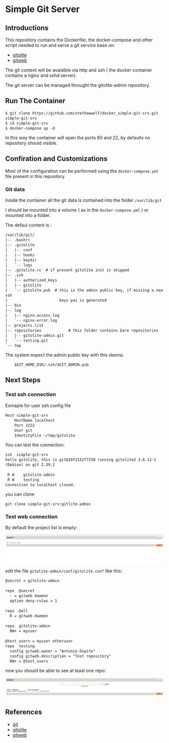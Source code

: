# Simple Git Server

## Introductions
This repository contains the Dockerfile, the docker-compose and other script needed to run and serve a git 
service base on:
* [gitolite](https://gitolite.com/gitolite/index.html)
* [gitweb](https://git-scm.com/docs/gitweb)

The git content will be avaialble via http and ssh ( the docker container contains a nginx and sshd server).

The git server can be managed throught the gitolite-admin repository.

## Run The Container

```
$ git clone https://github.com/stethewwolf/docker_simple-git-srv.git simple-git-srv
$ cd simple-git-srv
$ docker-compose up -d
```

In this way the container will open the ports 80 and 22, by defaults no repository should visible.

## Confiration and Customizations

Most of the configuration can be performed using the `docker-compose.yml` file present in this repository

### Git data

Inside the container all the git data is contained into the folder
`/var/lib/git`

I should be mounted into a volume ( as in the  `docker-compose.yml` ) or
mounted into a folder.

The defaul content is :

```
/var/lib/git/
|-- .bashrc
|-- .gitolite
|   |-- conf
|   |-- hooks
|   |-- keydir
|   `-- logs
|-- .gitolite.rc  # if present gitolite init is skipped
|-- .ssh
|   |-- authorized_keys
|   |-- gitolite   
|   `-- gitolite.pub  # this is the admin public key, if missing a new ssh
|						keys pai is generated 
|-- bin
|-- log
|   |-- nginx-access.log
|   `-- nginx-error.log
|-- projects.list
|-- repositories			# this folder contains bare repositories
|   |-- gitolite-admin.git
|   `-- testing.git
`-- tmp
```

The system expect the admin public key with this skema:
```
	$GIT_HOME_DIR/.ssh/$GIT_ADMIN.pub
``` 

## Next Steps

### Test ssh connection

Exmaple for user ssh config file
```
Host simple-git-srv
    HostName localhost
    Port 2222
    User git
    IdentityFile ~/tmp/gitolite
```

You can test the connection:
```
ssh  simple-git-srv
hello gitolite, this is git@1bf2152f7330 running gitolite3 3.6.12-1 (Debian) on git 2.39.2

 R W	gitolite-admin
 R W	testing
Connection to localhost closed.
```

you can clone  
```
git clone simple-git-srv:gitlite-admin 
```

### Test web connection

By default the  project list is empty:

![empty_projects_list](pictures/empty_projects_list.png)

edit the file  `gitolite-admin/conf/gitolite.conf` like this:
```
@secret = gitolite-admin
 
repo  @secret
  - = gitweb daemon
  option deny-rules = 1
 
repo  @all
  R = gitweb daemon
 
repo  gitolite-admin
  RW+ = myuser
 
@test_users = myuser otheruser
repo  testing
  config gitweb.owner = "Antonio Ospite"
  config gitweb.description = "Test repository"
  RW+ = @test_users

```

now you should be able to see at least one repo:

![projects_list](pictures/projects_list.png)




## References
* [git](https://git-scm.com/)
* [gitolite](https://gitolite.com/gitolite/index.html)
* [gitweb](https://git-scm.com/docs/gitweb)

